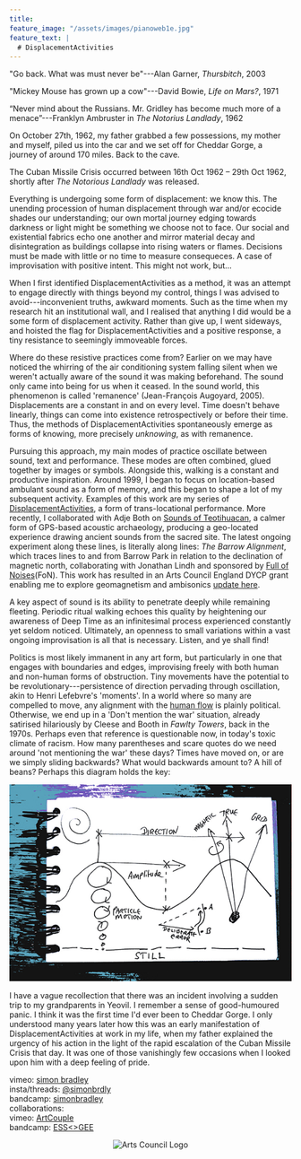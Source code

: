 ```yaml
---
title:
feature_image: "/assets/images/pianoweb1e.jpg"
feature_text: |
  # DisplacementActivities
---
```

"Go back. What was must never be"---Alan Garner, *Thursbitch*, 2003 

"Mickey Mouse has grown up a cow"---David Bowie, *Life on Mars?*, 1971 

“Never mind about the Russians. Mr. Gridley has become much more of a menace”---Franklyn Ambruster in *The Notorius Landlady*, 1962 

On October 27th, 1962, my father grabbed a few possessions, my mother and myself, piled us into the car and we set off for Cheddar Gorge, a journey of around 170 miles. Back to the cave. 
 
The Cuban Missile Crisis occurred between 16th Oct 1962 – 29th Oct 1962, shortly after *The Notorious Landlady* was released.

 Everything is undergoing some form of displacement: we know this. The unending procession of human displacement through war and/or ecocide shades our understanding; our own mortal journey edging towards darkness or light might be something we choose not to face. Our social and existential fabrics echo one another and mirror material decay and disintegration as buildings collapse into rising waters or flames. Decisions must be made with little or no time to measure consequeces. A case of improvisation with positive intent. This might not work, but...
 
 When I first identified DisplacementActivities as a method, it was an attempt to engage directly with things beyond my control, things I was advised to avoid---inconvenient truths, awkward moments. Such as the time when my research hit an institutional wall, and I realised that anything I did would be a some form of displacement activity. Rather than give up, I went sideways, and hoisted the flag for DisplacementActivities and a positive response, a tiny resistance to seemingly immoveable forces. 
 
Where do these resistive practices come from? Earlier on we may have noticed the whirring of the air conditioning system falling silent when we weren't actually aware of the sound it was making beforehand. The sound only came into being for us when it ceased. In the sound world, this phenomenon is called 'remanence' (Jean-François Augoyard, 2005). Displacements are a constant in and on every level. Time doesn't behave linearly, things can come into existence retrospectively or before their time. Thus, the methods of DisplacementActivities spontaneously emerge as forms of knowing, more precisely *unknowing*, as with remanence.
 
 Pursuing this approach, my main modes of practice oscillate between sound, text and performance. These modes are often combined, glued together by images or symbols. Alongside this, walking is a constant and productive inspiration. Around 1999, I began to focus on location-based ambulant sound as a form of memory, and this began to shape a lot of my subsequent activity. Examples of this work are my series of [DisplacementActivities](https://displacementactivities1.wordpress.com/2018/02/14/thetraverse/), a form of trans-locational performance. More recently, I collaborated with Adje Both on [Sounds of Teotihuacan](https://teosoundmap.com/), a calmer form of GPS-based acoustic archaeology, producing a geo-located experience drawing ancient sounds from the sacred site. The latest ongoing experiment along these lines, is literally along lines: *The Barrow Alignment*, which traces lines to and from Barrow Park in relation to the declination of magnetic north, collaborating with Jonathan Lindh and sponsored by [Full of Noises](https://www.fonfestival.org/)(FoN). This work has resulted in an Arts Council England DYCP grant enabling me to explore geomagnetism and ambisonics [update here](https://www.displacementactivities.org/projects/sound/2025/03/21/geoambo/).
 
A key aspect of sound is its ability to penetrate deeply while remaining fleeting. Periodic ritual walking echoes this quality by heightening our awareness of Deep Time as an infinitesimal process experienced constantly yet seldom noticed. Ultimately, an openness to small variations within a vast ongoing improvisation is all that is necessary. Listen, and ye shall find! 

Politics is most likely immanent in any art form, but particularly in one that engages with boundaries and edges, improvising freely with both human and non-human forms of obstruction. Tiny movements have the potential to be revolutionary---persistence of direction pervading through oscillation, akin to Henri Lefebvre's 'moments'. In a world where so many are compelled to move, any alignment with the [human flow](http://www.humanflow.com/action/) is plainly political. Otherwise, we end up in a 'Don't mention the war' situation, already satirised hilariously by Cleese and Booth in *Fawlty Towers*, back in the 1970s. Perhaps even that reference is questionable now, in today's toxic climate of racism. How many parentheses and scare quotes do we need around 'not mentioning the war' these days? Times have moved on, or are we simply sliding backwards? What would backwards amount to? A hill of beans? Perhaps this diagram holds the key:
 
 

<p align="center">
  <img src="assets/images/wavesblue-small.jpeg" alt="Waves image">
</p>

I have a vague recollection that there was an incident involving a sudden trip to my grandparents in Yeovil. I remember a sense of good-humoured panic. I think it was the first time I'd ever been to Cheddar Gorge. I only understood many years later how this was an early manifestation of DisplacementActivities at work in my life, when my father explained the urgency of his action in the light of the rapid escalation of the Cuban Missile Crisis that day. It was one of those vanishingly few occasions when I looked upon him with a deep feeling of pride.  

 vimeo: [simon bradley](https://vimeo.com/user6604380)  
 insta/threads: [@simonbrdly](https://www.instagram.com/simonbrdly)  
 bandcamp: [simonbradley](https://simonbradley.bandcamp.com/)  
 collaborations:  
 vimeo: [ArtCouple](https://vimeo.com/user127952551)  
 bandcamp: [ESS<>GEE](https://essgee1.bandcamp.com/)   


<p align="center">
  <img src="https://www.artscouncil.org.uk/sites/default/files/download-file/grant_jpeg_black.jpg" alt="Arts Council Logo">
</p>